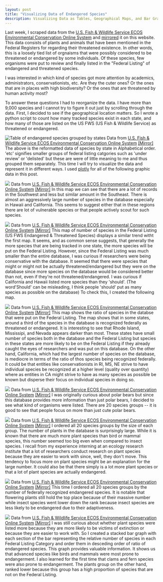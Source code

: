 ```yaml
---
layout: post
title: "Visualizing Data of Endangered Species"
description: Visualizing Data as Tables, Geographical Maps, and Bar Graphs using plotly
---
```


Last week, I scraped data from the [U.S. Fish & Wildlife Service ECOS Environmental Conservation Online System](https://ecos.fws.gov/ecp/) and <a href="i6.cims.nyu.edu/~ms9144/external/Species_All.htm">mirrored</a> it on this website. This data consists of plants and animals that have been mentioned in the Federal Registers for regarding their threatened existence. In other words, this is a loosely tied list of orgnaisms that were possibly considered to be threatened or endangered by some individuals. Of these species, few organisms were put to review and finally listed in the "Federal Listing" of endangered and threatened species. 

I was interested in which kind of species got more attention by academics, administrators, conservationists, etc. Are they the cuter ones? Or the ones that are in places with high biodiversity? Or the ones that are threatened by human activity most?

To answer these questions I had to reorganize the data. I have more than 9,000 species and I cannot try to figure it out just by scrolling through the data. First, I decided to see if the geographical location matters. So I wrote a python script to count how many tracked species exist in each state, and how many of those are listed on the US FWS (US Fish & Wildlife Service) as threatened or endangered.

![Table of endangered species grouped by states](resources/00_table_states.png)
Data from [U.S. Fish & Wildlife Service ECOS Environmental Conservation Online System](https://ecos.fws.gov/ecp/) <a href="i6.cims.nyu.edu/~ms9144/external/Species_All.htm">[Mirror]</a>
The above is the reformatted data of species by state in Alphabetical order. 'etc' signifies smaller groups of federal listing catgories such as 'under review' or 'delisted' but these are were of little meaning to me and thus grouped them separately. This time I will try to visualize the data and represent it in different ways. I used [plotly](http://plot.ly) for all of the following graphic data in this post.


![](resources/10_map_total.png)
Data from [U.S. Fish & Wildlife Service ECOS Environmental Conservation Online System](https://ecos.fws.gov/ecp/) <a href="i6.cims.nyu.edu/~ms9144/external/Species_All.htm">[Mirror]</a>
In this map we can see that there are a lot of records in the Southwest and less but similar amount in the Southeast. There is almost an aggressively large number of species in the database especially in Hawaii and California. This seems to suggest either that in these regions there are lot of vulnerable species or that people actively scout for such species.

![](resources/11_map_federal.png)
Data from [U.S. Fish & Wildlife Service ECOS Environmental Conservation Online System](https://ecos.fws.gov/ecp/) <a href="i6.cims.nyu.edu/~ms9144/external/Species_All.htm">[Mirror]</a>
This map of number of species in the Federal Listing (US FWS Endangered & Threatened Species) displays a similar trend witht the first map. It seems, and as common sense suggests, that generally the more species that are being tracked in one state, the more species will be put on the Federal Listing. However, since the Federal Listing was much smaller than the entire database, I was curious if researchers were being conservative with the database. It seemed that there were species that might or might not be actually threatened/endangered but they were on the database since more species on the database would be considered better than not, even if they're not threatened/endangered. I was curious if California and Hawaii listed more species than they 'should'. (The word'Should' can be misleading, I think people 'should' put as many species as possible on the database) To check this, I created the following map.

![](resources/12_map_relative.png)
Data from [U.S. Fish & Wildlife Service ECOS Environmental Conservation Online System](https://ecos.fws.gov/ecp/) <a href="i6.cims.nyu.edu/~ms9144/external/Species_All.htm">[Mirror]</a>
This map shows the ratio of species in the databse that were put on the Federal Listing. The map shows that in some states, around a third of the species in the database is recognized federally as threatened or endangered. It is interesting to see that Rhode Island, Mississipi, and Nevada appears darker than most. These states have small number of species both in the database and the Federal Listing but species in these states are more likely to be on the Federal Listing if they already caught the eyes of researchers and was put on this database. On the other hand, California, which had the largest number of species on the database, is mediocre in terms of the ratio of thos species being recognized federally. It could be that entities like conservationists in RI, MS, NE strive to have individual species be recognized at a higher level (quality over quantity) where as entities in CA might strive to have as many species as possible be known but disperse their focus on individual species in doing so.

![](resources/01_table_species.png)
Data from [U.S. Fish & Wildlife Service ECOS Environmental Conservation Online System](https://ecos.fws.gov/ecp/) <a href="i6.cims.nyu.edu/~ms9144/external/Species_All.htm">[Mirror]</a>
I was originally curious about polar bears but since this database provides more information than just polar bears, I decided to see what kind of organisms were listed. There are 20 species groups -- it is good to see that people focus on more than just cute polar bears. 

![](resources/20_bar_sum.png)
Data from [U.S. Fish & Wildlife Service ECOS Environmental Conservation Online System](https://ecos.fws.gov/ecp/) <a href="i6.cims.nyu.edu/~ms9144/external/Species_All.htm">[Mirror]</a>
I ordered all 20 species groups by the size of each group. The number of plants in the database is surprisingly large. While it is known that there are much more plant species than bird or mammal species, this number seemed too big even when compared to insect species. I recall from my experience interning at an ecology research institute that a lot of researchers conduct research on plant species because they are easier to work with since, well, they don't move. This tendency to focus more on plant species might be an explanation for the large number. It could also be that there simply is a lot more plant species or that a lot of plant species are actually endangered.

![](resources/22_bar_endangered.png)
Data from [U.S. Fish & Wildlife Service ECOS Environmental Conservation Online System](https://ecos.fws.gov/ecp/) <a href="i6.cims.nyu.edu/~ms9144/external/Species_All.htm">[Mirror]</a>
This time I ordered all 20 species groups by the number of federally recognized endangered species. It is notable that flowering plants still hold the top place because of their massive number while insect species went lower down the rank because insect species are less likely to be endangered due to their adaptiveness.

![](resources/21_bar_relative.png)
Data from [U.S. Fish & Wildlife Service ECOS Environmental Conservation Online System](https://ecos.fws.gov/ecp/) <a href="i6.cims.nyu.edu/~ms9144/external/Species_All.htm">[Mirror]</a>
I was still curious about whether plant species were listed more because they are more likely to be victims of extinction or because they are easier to work with. So I created a stacked bar graph with each section of the bar representing the relative number of species in each Federal Listing Category and order them in desceding order of ratio of endangered species. This graph provides valuable information. It shows us that advanced species like birds and mammals were most prone to endangerment. I also learned for the first time that clams and fern species were also prone to endangerment. The plants group on the other hand, ranked lower because this group has a high proportion of species that are not on the Federal Listing.
